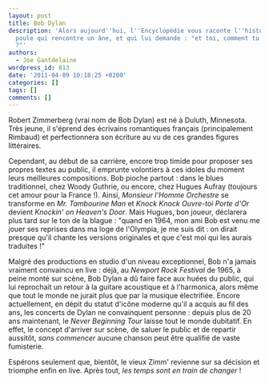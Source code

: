 ```yaml
---
layout: post
title: Bob Dylan
description: 'Alors aujourd''hui, l''Encyclopédie vous raconte l''histoire d''une
  poule qui rencontre un âne, et qui lui demande : "et toi, comment tu t''appelles
  ?"'
authors:
  - Joe Gantdelaine
wordpress_id: 813
date: '2011-04-09 10:18:25 +0200'
categories: []
tags: []
comments: []
---
```

Robert Zimmerberg (vrai nom de Bob Dylan) est né à Duluth, Minnesota. Très jeune, il s'éprend des écrivains romantiques français (principalement Rimbaud) et perfectionnera son écriture au vu de ces grandes figures littéraires.

Cependant, au début de sa carrière, encore trop timide pour proposer ses propres textes au public, il emprunte volontiers à ces idoles du moment leurs meilleures compositions. Bob pioche partout : dans le blues traditionnel, chez Woody Guthrie, ou encore, chez Hugues Aufray (toujours cet amour pour la France !). Ainsi, *Monsieur l'Homme Orchestre* se transforme en *Mr. Tambourine Man* et *Knock Knock Ouvre-toi Porte d'Or* devient *Knockin' on Heaven's Door*. Mais Hugues, bon joueur, déclarera plus tard sur le ton de la blague : "quand en 1964, mon ami Bob est venu me jouer ses reprises dans ma loge de l'Olympia, je me suis dit : on dirait presque qu'il chante les versions originales et que c'est moi qui les aurais traduites !"

Malgré des productions en studio d'un niveau exceptionnel, Bob n'a jamais vraiment convaincu en live : déjà, au *Newport Rock Festival* de 1965, à peine monté sur scène, Bob Dylan a dû faire face aux huées du public, qui lui reprochait un retour à la guitare acoustique et à l'harmonica, alors même que tout le monde ne jurait plus que par la musique électrifiée. Encore actuellement, en dépit du statut d'icône moderne qu'il a acquis au fil des ans, les concerts de Dylan ne convainquent personne : depuis plus de 20 ans maintenant, le *Never Beginning Tour* laisse tout le monde dubitatif. En effet, le concept d'arriver sur scène, de saluer le public et de repartir aussitôt, *sans commencer* aucune chanson peut être qualifié de vaste fumisterie.

Espérons seulement que, bientôt, le vieux Zimm' revienne sur sa décision et triomphe enfin en live. Après tout, *les temps sont en train de changer* !
